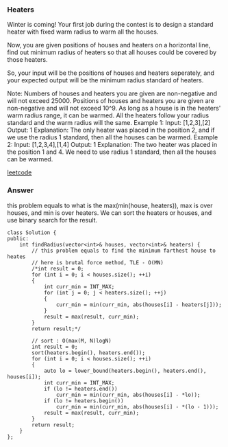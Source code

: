 ### Heaters

Winter is coming! Your first job during the contest is to design a standard heater with fixed warm radius to warm all the houses.

Now, you are given positions of houses and heaters on a horizontal line, find out minimum radius of heaters so that all houses could be covered by those heaters.

So, your input will be the positions of houses and heaters seperately, and your expected output will be the minimum radius standard of heaters.

Note:
Numbers of houses and heaters you are given are non-negative and will not exceed 25000.
Positions of houses and heaters you are given are non-negative and will not exceed 10^9.
As long as a house is in the heaters' warm radius range, it can be warmed.
All the heaters follow your radius standard and the warm radius will the same.
Example 1:
Input: [1,2,3],[2]
Output: 1
Explanation: The only heater was placed in the position 2, and if we use the radius 1 standard, then all the houses can be warmed.
Example 2:
Input: [1,2,3,4],[1,4]
Output: 1
Explanation: The two heater was placed in the position 1 and 4. We need to use radius 1 standard, then all the houses can be warmed.

[leetcode](https://leetcode.com/problems/heaters/description/)

### Answer
this problem equals to what is the max(min(house, heaters)), max is over houses, and min is over heaters. We can sort the heaters or houses, and use binary search for the result. 

	class Solution {
	public:
	    int findRadius(vector<int>& houses, vector<int>& heaters) {
	        // this problem equals to find the minimum farthest house to heates
	        // here is brutal force method, TLE - O(MN)
	        /*int result = 0;
	        for (int i = 0; i < houses.size(); ++i)
	        {
	            int curr_min = INT_MAX;
	            for (int j = 0; j < heaters.size(); ++j)
	            {
	                curr_min = min(curr_min, abs(houses[i] - heaters[j]));
	            }
	            result = max(result, curr_min);
	        }
	        return result;*/
	        
	        // sort : O(max(M, N)logN)
	        int result = 0;
	        sort(heaters.begin(), heaters.end());
	        for (int i = 0; i < houses.size(); ++i)
	        {
	            auto lo = lower_bound(heaters.begin(), heaters.end(), houses[i]);
	            int curr_min = INT_MAX;
	            if (lo != heaters.end())
	                curr_min = min(curr_min, abs(houses[i] - *lo));
	            if (lo != heaters.begin())
	                curr_min = min(curr_min, abs(houses[i] - *(lo - 1)));
	            result = max(result, curr_min);
	        }
	        return result;
	    }
	};